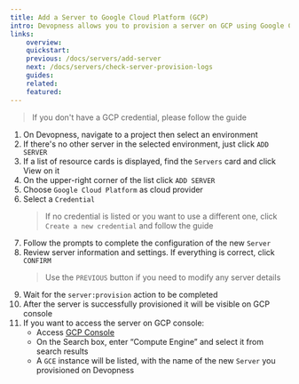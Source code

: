```yaml
---
title: Add a Server to Google Cloud Platform (GCP)
intro: Devopness allows you to provision a server on GCP using Google Compute Engine (GCE) and manage it through Devopness.
links:
    overview:
    quickstart:
    previous: /docs/servers/add-server
    next: /docs/servers/check-server-provision-logs
    guides:
    related:
    featured:
---
```


> If you don't have a GCP credential, please follow the guide <MentionPost path="/docs/credentials/add-gcp-credential" />

1. On Devopness, navigate to a project then select an environment
1. If there's no other server in the selected environment, just click `ADD SERVER`
1. If a list of resource cards is displayed, find the `Servers` card and click View on it
1. On the upper-right corner of the list click `ADD SERVER`
1. Choose `Google Cloud Platform` as cloud provider
1. Select a `Credential` 
    > If no credential is listed or you want to use a different one, click `Create a new credential` and follow the guide <MentionPost path="/docs/credentials/add-credential" />
1. Follow the prompts to complete the configuration of the new `Server`
1. Review server information and settings. If everything is correct, click `CONFIRM`
    > Use the `PREVIOUS` button if you need to modify any server details
1. Wait for the `server:provision` action to be completed
1. After the server is successfully provisioned it will be visible on GCP console
1. If you want to access the server on GCP console:
    - Access [GCP Console](https://console.cloud.google.com/)
    - On the Search box, enter “Compute Engine” and select it from search results
    - A `GCE` instance will be listed, with the name of the new `Server` you provisioned on Devopness
